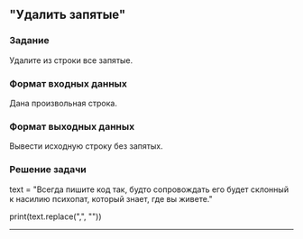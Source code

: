 ## "Удалить запятые"

### Задание

Удалите из строки все запятые.

### Формат входных данных

Дана произвольная строка.

### Формат выходных данных

Вывести исходную строку без запятых.

### Решение задачи

text = "Всегда пишите код так, будто сопровождать его будет склонный к насилию психопат, который знает, где вы живете."

print(text.replace(",", ""))

---

